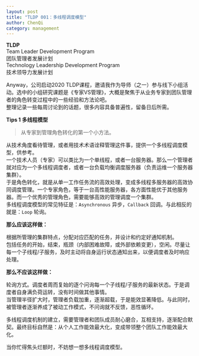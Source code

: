 ```yaml
---
layout: post
title: "TLDP 001：多线程调度模型"
author: ChenQi
category: management
---
```

**TLDP**  
Team Leader Development Program  
团队管理者发展计划  
Technology Leadership Development Program  
技术领导力发展计划  

Anyway，公司启动2020 TLDP课程，邀请我作为导师（之一）参与线下小组活动。选中的小组研究课题是《专家VS管理》，大概是聚焦于从业务专家到团队管理者的角色转变过程中的一些经验和方法论吧。  
整理记录一些每周讨论到的话题，很多内容具备普遍性，留备日后所需。  

**Tips 1 多线程模型**  
> 从专家到管理角色转化的第一个小方法。

从技术角度看待管理，或者用技术术语诠释管理这件事，提供一个多线程调度模型，供参考。  
一个技术人员（专家）可以类比为一个单线程，或者一台服务器。那么一个管理者就对应为一个多线程调度者，或者一台负载均衡调度服务器（负责运维一个服务器集群）。  
于是角色转化，就是从单一工作任务流的高效处理，变成多线程多服务器的高效协同调度管理。一个专家角色，等于一台高性能服务器，各方面性能优于其他服务器。而一个优秀的管理角色，需要能够高效的管理调度一个集群。  
多线程调度模型的常见特征是：`Asynchronous` 异步，`Callback` 回调。与此相反的就是：`Loop` 轮询。  

**那么应该这样做：**

根据所管理的集群特点，分配对应匹配的任务，并设计和约定好通知机制。  
包括任务的开始，结束，瓶颈（内部困难故障，或外部依赖变更），空闲。尽量让每一个子线程/子服务，及时主动将自身运行状态通知出来，以便调度者及时响应处理。

**那么不应该这样做：**

轮询方式。调度者周而复始的逐个问询每一个子线程/子服务的最新状态。于是调度者自身满负荷运转，没有时间做其他事情。  
当管理半径扩大时，管理者负载加重，逐渐超载，于是能效显著降低。与此同时，被管理者逐渐养成了被动工作模式，不问询就不反馈，恶性循环。  

多线程调度机制的建立，需要管理者和团队成员耐心磨合，互相支持，逐渐配合默契。最终目标自然是：从个人工作能效最大化，变成带领整个团队工作能效最大化。

当你忙得焦头烂额时，不妨想一想多线程调度模型。
